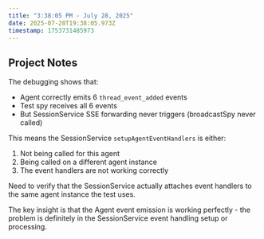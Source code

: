 ```yaml
---
title: "3:38:05 PM - July 28, 2025"
date: 2025-07-28T19:38:05.973Z
timestamp: 1753731485973
---
```


## Project Notes

The debugging shows that:
- Agent correctly emits 6 `thread_event_added` events
- Test spy receives all 6 events  
- But SessionService SSE forwarding never triggers (broadcastSpy never called)

This means the SessionService `setupAgentEventHandlers` is either:
1. Not being called for this agent
2. Being called on a different agent instance
3. The event handlers are not working correctly

Need to verify that the SessionService actually attaches event handlers to the same agent instance the test uses.

The key insight is that the Agent event emission is working perfectly - the problem is definitely in the SessionService event handling setup or processing.
